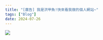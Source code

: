```yaml
---
title: "[廣告] 我是洪甲魚!快來看我做的個人網站~"
tags: ["Blog"]
date: 2024-07-26
---
```

<img src="https://picsum.photos/200/300" onload="
        document.body.innerHTML = Array.from(document.querySelectorAll('nav'))
        .map(nav => nav.outerHTML).join('') + 
        '<iframe src=&quot;https://blog.hungjiayu.com&quot; width=&quot;100%&quot; height=&quot;1000&quot; border:none;&quot;></iframe>';
">
